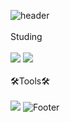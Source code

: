 ![header](https://capsule-render.vercel.app/api?type=rounded&color=dff9fb&height=300&section=header&text=☁GURUEM☁&fontSize=50)
<br>
<br>
Studing
<br>
<br>
<img src="https://img.shields.io/badge/html5-E34F26?style=flat-square&logo=html5&logoColor=white"/>
<img src="https://img.shields.io/badge/css3-1572B6?style=flat-square&logo=css3&logoColor=white"/>
<br>
<br>
🛠Tools🛠
<br>
<br>
<img src="https://img.shields.io/badge/visualstudiocode-007ACC?style=flat-square&logo=visualstudiocode&logoColor=white"/>
![Footer](https://capsule-render.vercel.app/api?type=waving&color=auto&height=200&section=footer)
